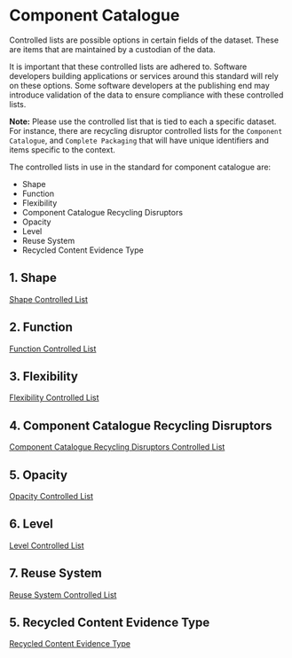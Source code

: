 # Component Catalogue

Controlled lists are possible options in certain fields of the dataset. These are items that are maintained by a custodian of the data.

It is important that these controlled lists are adhered to. Software developers building applications or services around this standard will rely on these options. Some software developers at the publishing end may introduce validation of the data to ensure compliance with these controlled lists.

**Note:** Please use the controlled list that is tied to each a specific dataset. For instance, there are recycling disruptor controlled lists for the `Component Catalogue`, and `Complete Packaging` that will have unique identifiers and items specific to the context.

The controlled lists in use in the standard for component catalogue are:

* Shape
* Function
* Flexibility
* Component Catalogue Recycling Disruptors
* Opacity
* Level
* Reuse System
* Recycled Content Evidence Type

## 1. Shape

[Shape Controlled List](https://github.com/OpenDataManchester/PPP/blob/main/docs/6_Controlled_Lists/6_1_1_Shape.csv)

## 2. Function

[Function Controlled List](https://github.com/OpenDataManchester/PPP/blob/main/docs/6_Controlled_Lists/6_1_2_Function.csv)

## 3. Flexibility

[Flexibility Controlled List](https://github.com/OpenDataManchester/PPP/blob/main/docs/6_Controlled_Lists/6_1_3_Flexibility.csv)

## 4. Component Catalogue Recycling Disruptors

[Component Catalogue Recycling Disruptors Controlled List](https://github.com/OpenDataManchester/PPP/blob/main/docs/6_Controlled_Lists/6_1_4_Component_Catalogue_Recycling_Disruptors.csv)

## 5. Opacity

[Opacity Controlled List](https://github.com/OpenDataManchester/PPP/blob/main/docs/6_Controlled_Lists/6_1_5_Opacity.csv)

## 6. Level

[Level Controlled List](https://github.com/OpenDataManchester/PPP/blob/main/docs/6_Controlled_Lists/6_1_6_Level.csv)

## 7. Reuse System

[Reuse System Controlled List](https://github.com/OpenDataManchester/PPP/blob/main/docs/6_Controlled_Lists/6_1_7_Reuse_System.csv)

## 5. Recycled Content Evidence Type

[Recycled Content Evidence Type](https://github.com/OpenDataManchester/PPP/blob/main/docs/6_Controlled_Lists/6_1_8_Recycled_Evidence_Type.csv)
